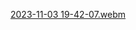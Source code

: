 [2023-11-03 19-42-07.webm](https://github.com/JooudDoo/ROS-labs/assets/82991898/d3e49466-025b-4f75-b328-38e60408b66c)
